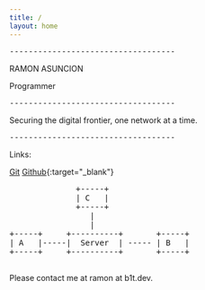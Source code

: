 ```yaml
---
title: /
layout: home
---
```


<pre>
-----------------------------------
</pre>

RAMON ASUNCION 

Programmer

<pre>
-----------------------------------
</pre>

Securing the digital frontier, one network at a time.

<pre>
-----------------------------------
</pre>

Links: 

[Git](https://git.b1t.dev)
[Github](https://www.github.com/RamonAsuncion){:target="_blank"}

<pre>
              +-----+
              | C   |
              +-----+
                 |
                 |
+-----+     +----------+       +-----+
| A   |-----|  Server  | ----- | B   |
+-----+     +----------+       +-----+ 

</pre>

Please contact me at ramon at b1t.dev.

